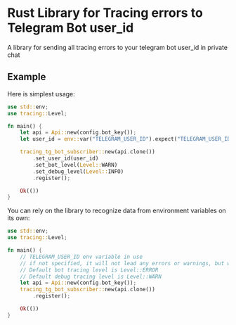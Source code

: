 Rust Library for Tracing errors to Telegram Bot user_id
=========================

A library for sending all tracing errors to your telegram bot user_id in private chat

## Example
Here is simplest usage:

``` rust
use std::env;
use tracing::Level;

fn main() {
    let api = Api::new(config.bot_key());
    let user_id = env::var("TELEGRAM_USER_ID").expect("TELEGRAM_USER_ID not set").parse::<i64>().expect("TELEGRAM_USER_ID must be i64");

    tracing_tg_bot_subscriber::new(api.clone())
        .set_user_id(user_id)
        .set_bot_level(Level::WARN)
        .set_debug_level(Level::INFO)
        .register();

    Ok(())
}
```

You can rely on the library to recognize data from environment variables on its own:

``` rust
use std::env;
use tracing::Level;

fn main() {
    // TELEGRAM_USER_ID env variable in use
    // if not specified, it will not lead any errors or warnings, but will not send messages to admin
    // Default bot tracing level is Level::ERROR
    // Default debug tracing level is Level::WARN
    let api = Api::new(config.bot_key());
    tracing_tg_bot_subscriber::new(api.clone())
        .register();

    Ok(())
}